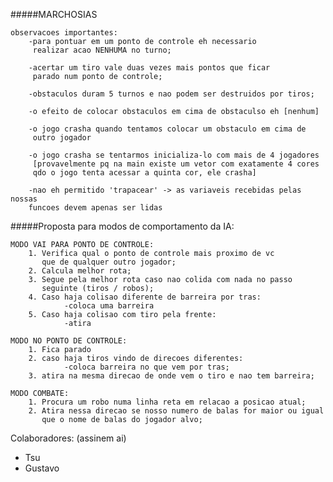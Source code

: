 #####MARCHOSIAS

	observacoes importantes:
		-para pontuar em um ponto de controle eh necessario
		 realizar acao NENHUMA no turno;

		-acertar um tiro vale duas vezes mais pontos que ficar
		 parado num ponto de controle;

		-obstaculos duram 5 turnos e nao podem ser destruidos por tiros;

		-o efeito de colocar obstaculos em cima de obstaculso eh [nenhum]

		-o jogo crasha quando tentamos colocar um obstaculo em cima de
		 outro jogador
	
		-o jogo crasha se tentarmos inicializa-lo com mais de 4 jogadores
		 [provavelmente pq na main existe um vetor com exatamente 4 cores
		 qdo o jogo tenta acessar a quinta cor, ele crasha]
		
		-nao eh permitido 'trapacear' -> as variaveis recebidas pelas nossas
		funcoes devem apenas ser lidas

#####Proposta para modos de comportamento da IA:

	MODO VAI PARA PONTO DE CONTROLE:
		1. Verifica qual o ponto de controle mais proximo de vc
		   que de qualquer outro jogador;
		2. Calcula melhor rota;
		3. Segue pela melhor rota caso nao colida com nada no passo
		   seguinte (tiros / robos);
		4. Caso haja colisao diferente de barreira por tras:
				-coloca uma barreira
		5. Caso haja colisao com tiro pela frente:
				-atira

	MODO NO PONTO DE CONTROLE:
		1. Fica parado
		2. caso haja tiros vindo de direcoes diferentes:
				-coloca barreira no que vem por tras;
		3. atira na mesma direcao de onde vem o tiro e nao tem barreira;

	MODO COMBATE:
		1. Procura um robo numa linha reta em relacao a posicao atual;
		2. Atira nessa direcao se nosso numero de balas for maior ou igual
		   que o nome de balas do jogador alvo;

Colaboradores: (assinem ai)
* Tsu
* Gustavo
